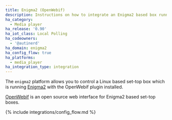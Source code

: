 ```yaml
---
title: Enigma2 (OpenWebif)
description: Instructions on how to integrate an Enigma2 based box running OpenWebif into Home Assistant.
ha_category:
  - Media player
ha_release: '0.90'
ha_iot_class: Local Polling
ha_codeowners:
  - '@autinerd'
ha_domain: enigma2
ha_config_flow: true
ha_platforms:
  - media_player
ha_integration_type: integration
---
```


The `enigma2` platform allows you to control a Linux based set-top box which is running [Enigma2](https://github.com/oe-alliance/oe-alliance-enigma2) with the OpenWebif plugin installed.

[OpenWebif](https://github.com/E2OpenPlugins/e2openplugin-OpenWebif) is an open source web interface for Enigma2 based set-top boxes.

{% include integrations/config_flow.md %}
